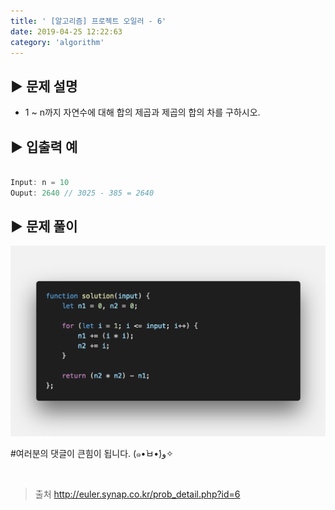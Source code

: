 ```yaml
---
title: ' [알고리즘] 프로젝트 오일러 - 6'
date: 2019-04-25 12:22:63
category: 'algorithm'
---
```


▶︎ 문제 설명
-------

- 1 ~ n까지 자연수에 대해 합의 제곱과 제곱의 합의 차를 구하시오.

▶︎ 입출력 예
-------
```js

Input: n = 10
Ouput: 2640 // 3025 - 385 = 2640

```

▶︎ 문제 풀이
-------

![](../../../assets/euler/euler.6.solution.png)

#여러분의 댓글이 큰힘이 됩니다. (๑•̀ㅂ•́)و✧

<br />

> 출처
> <a href="http://euler.synap.co.kr/prob_detail.php?id=6" target="_blank">http://euler.synap.co.kr/prob_detail.php?id=6</a>
